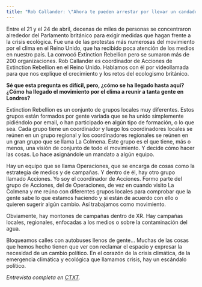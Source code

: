 ```yaml
---
title: "Rob Callander: \"Ahora te pueden arrestar por llevar un candado de bicicleta, aunque seas ciclista\""
---
```

Entre el 21 y el 24 de abril, decenas de miles de personas se concentraron alrededor del Parlamento británico para exigir medidas que hagan frente a la crisis ecológica. Fue una de las protestas más numerosas del movimiento por el clima en el Reino Unido, que ha recibido poca atención de los medios en nuestro país. La convocó Extinction Rebellion pero se sumaron más de 200 organizaciones. Rob Callander es coordinador de Acciones de Extinction Rebellion en el Reino Unido. Hablamos con él por videollamada para que nos explique el crecimiento y los retos del ecologismo británico.

**Sé que esta pregunta es difícil, pero, ¿cómo se ha llegado hasta aquí? ¿Cómo ha llegado el movimiento por el clima a reunir a tanta gente en Londres?**

Extinction Rebellion es un conjunto de grupos locales muy diferentes. Estos grupos están formados por gente variada que se ha unido simplemente pidiéndolo por email, o han participado en algún tipo de formación, o lo que sea. Cada grupo tiene un coordinador y luego los coordinadores locales se reúnen en un grupo regional y los coordinadores regionales se reúnen en un gran grupo que se llama La Colmena. Este grupo es el que tiene, más o menos, una visión de conjunto de todo el movimiento. Y decide cómo hacer las cosas. Lo hace asignándole un mandato a algún equipo.

Hay un equipo que se llama Operaciones, que se encarga de cosas como la estrategia de medios y de campañas. Y dentro de él, hay otro grupo llamado Acciones. Yo soy el coordinador de Acciones. Formo parte del grupo de Acciones, del de Operaciones, de vez en cuando visito La Colmena y me reúno con diferentes grupos locales para comprobar que la gente sabe lo que estamos haciendo y si están de acuerdo con ello o quieren sugerir algún cambio. Así trabajamos como movimiento.

Obviamente, hay montones de campañas dentro de XR. Hay campañas locales, regionales, enfocadas a los medios o sobre la contaminación del agua. 

Bloqueamos calles con autobuses llenos de gente… Muchas de las cosas que hemos hecho tienen que ver con reclamar el espacio y expresar la necesidad de un cambio político. En el corazón de la crisis climática, de la emergencia climática y ecológica que llamamos crisis, hay un escándalo político.

*Entrevista completa en [CTXT](https://ctxt.es/es/20230501/Politica/42949/rob-callander-extinction-rebellion-reino-unido-ecologismo.htm).*
